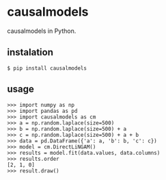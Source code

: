 # causalmodels
causalmodels in Python.

## instalation

    $ pip install causalmodels

## usage

    >>> import numpy as np
    >>> import pandas as pd
    >>> import causalmodels as cm
    >>> a = np.random.laplace(size=500)
    >>> b = np.random.laplace(size=500) + a
    >>> c = np.random.laplace(size=500) + a + b
    >>> data = pd.DataFrame({'a': a, 'b': b, 'c': c})
    >>> model = cm.DirectLiNGAM()
    >>> results = model.fit(data.values, data.columns)
    >>> results.order
    [2, 1, 0]
    >>> result.draw()
